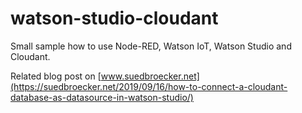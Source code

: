 # watson-studio-cloudant

Small sample how to use Node-RED, Watson IoT, Watson Studio and Cloudant.

Related blog post on [www.suedbroecker.net](https://suedbroecker.net/2019/09/16/how-to-connect-a-cloudant-database-as-datasource-in-watson-studio/)